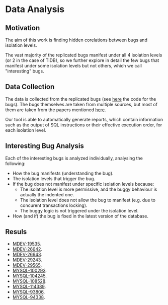 # Data Analysis

## Motivation

The aim of this work is finding hidden corelations between bugs and isolation levels.

The vast majority of the replicated bugs manifest under all 4 isolation levels (or 2 in the case of TiDB), so we further explore in detail the few bugs that manifest under some isolation levels but not others, which we call "interesting" bugs.

## Data Collection

The data is collected from the replicated bugs (see [here](../../src/testcase/bug_list/) the code for the bugs). The bugs themselves are taken from multiple sources, but most of them are taken from the papers mentioned [here](../../README.md).

Our tool is able to automatically generate reports, which contain information such as the output of SQL instructions or their effective execution order, for each isolation level.

## Interesting Bug Analysis

Each of the interesting bugs is analyzed individually, analysing the following:

 - How the bug manifests (understanding the bug).
 - The isolation levels that trigger the bug.
 - If the bug does not manifest under specific isolation levels because:
    * The isolation level is more permissive, and the buggy behaviour is actually the indented one.
    * The isolation level does not allow the bug to manifest (e.g. due to concurent transactions locking).
    * The buggy logic is not triggered under the isolation level.
 - How (and if) the bug is fixed in the latest version of the database.

## Resuls

 - [MDEV-19535](./interesting_bugs/MDEV-19535.md).
 - [MDEV-26642](./interesting_bugs/MDEV-26642.md).
 - [MDEV-26643](./interesting_bugs/MDEV-26643.md).
 - [MDEV-29243](./interesting_bugs/MDEV-29243.md).
 - [MDEV-29565](./interesting_bugs/MDEV-29565.md).
 - [MYSQL-100293](./interesting_bugs/MYSQL-100293.md).
 - [MYSQL-104245](./interesting_bugs/MYSQL-104245.md).
 - [MYSQL-108528](./interesting_bugs/MYSQL-108528.md).
 - [MYSQL-114389](./interesting_bugs/MYSQL-114389.md).
 - [MYSQL-93806](./interesting_bugs/MYSQL-93806.md).
 - [MYSQL-94338](./interesting_bugs/MYSQL-94338.md).